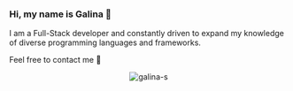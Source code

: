### Hi, my name is Galina 👋

I am a Full-Stack developer and constantly driven to expand my knowledge of diverse programming languages and frameworks. 

Feel free to contact me :raising_hand:

<p align="center"> <img src="https://komarev.com/ghpvc/?username=galina-s&label=Profile%20views&color=0e75b6&style=flat" alt="galina-s" /> </p>
<!--
**Galina-S/Galina-S** is a ✨ _special_ ✨ repository because its `README.md` (this file) appears on your GitHub profile.

Here are some ideas to get you started:
- 🔭 I’m currently working on ...
- 🌱 I’m currently learning ...
- 👯 I’m looking to collaborate on ...
- 🤔 I’m looking for help with ...
- 💬 Ask me about ...
- 📫 How to reach me: ...
- 😄 Pronouns: ...
- ⚡ Fun fact: ...
-->
